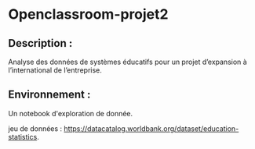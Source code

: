 # Openclassroom-projet2

## Description : 
Analyse des données de systèmes éducatifs pour un projet d’expansion à l’international de l’entreprise.

## Environnement :

Un notebook d'exploration de donnée.

jeu de données : https://datacatalog.worldbank.org/dataset/education-statistics.
